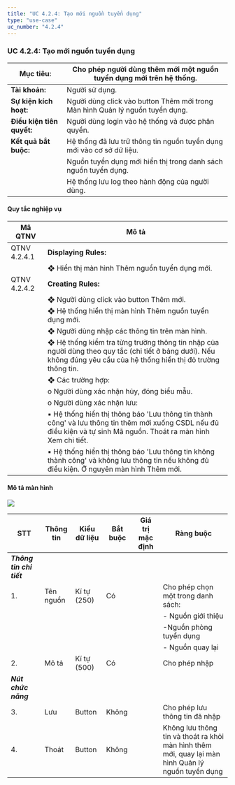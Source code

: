 ```yaml
---
title: "UC 4.2.4: Tạo mới nguồn tuyển dụng"
type: "use-case"
uc_number: "4.2.4"
---
```


### UC 4.2.4: Tạo mới nguồn tuyển dụng

| **Mục tiêu:** | Cho phép người dùng thêm mới một nguồn tuyển dụng mới trên hệ thống. |
| --- | --- |
| **Tài khoản:** | Người sử dụng. |
| **Sự kiện kích hoạt:** | Người dùng click vào button Thêm mới trong Màn hình Quản lý nguồn tuyển dụng. |
| **Điều kiện tiên quyết:** | Người dùng login vào hệ thống và được phân quyền. |
| **Kết quả bắt buộc:** | Hệ thống đã lưu trữ thông tin nguồn tuyển dụng mới vào cơ sở dữ liệu. |
|  | Nguồn tuyển dụng mới hiển thị trong danh sách nguồn tuyển dụng. |
|  | Hệ thống lưu log theo hành động của người dùng. |

####  Quy tắc nghiệp vụ

| **Mã QTNV** | **Mô tả** |
| --- | --- |
| QTNV 4.2.4.1 | **Displaying Rules:** |
|  | ❖ Hiển thị màn hình Thêm nguồn tuyển dụng mới. |
| QTNV 4.2.4.2 | **Creating Rules:** |
|  | ❖ Người dùng click vào button Thêm mới. |
|  | ❖ Hệ thống hiển thị màn hình Thêm nguồn tuyển dụng mới. |
|  | ❖ Người dùng nhập các thông tin trên màn hình. |
|  | ❖ Hệ thống kiểm tra từng trường thông tin nhập của người dùng theo quy tắc (chi tiết ở bảng dưới). Nếu không đúng yêu cầu của hệ thống hiển thị đỏ trường thông tin. |
|  | ❖ Các trường hợp: |
|  | o Người dùng xác nhận hủy, đóng biểu mẫu. |
|  | o Người dùng xác nhận lưu: |
|  | ▪ Hệ thống hiển thị thông báo 'Lưu thông tin thành công' và lưu thông tin thêm mới xuống CSDL nếu đủ điều kiện và tự sinh Mã nguồn. Thoát ra màn hình Xem chi tiết. |
|  | ▪ Hệ thống hiển thị thông báo 'Lưu thông tin không thành công' và không lưu thông tin nếu không đủ điều kiện. Ở nguyên màn hình Thêm mới. |

#### Mô tả màn hình

![](media/image25.png)

| **STT** | **Thông tin** | **Kiểu dữ liệu** | **Bắt buộc** | **Giá trị mặc định** | **Ràng buộc** |
| --- | --- | --- | --- | --- | --- |
| ***Thông tin chi tiết*** |  |  |  |  |  |
| 1\. | Tên nguồn | Kí tự (250) | Có |  | Cho phép chọn một trong danh sách: |
|  |  |  |  |  | \- Nguồn giới thiệu |
|  |  |  |  |  | -Nguồn phòng tuyển dụng |
|  |  |  |  |  | \- Nguồn quay lại |
| 2\. | Mô tả | Kí tự (500) | Có |  | Cho phép nhập |
| ***Nút chức năng*** |  |  |  |  |  |
| 3\. | Lưu | Button | Không |  | Cho phép lưu thông tin đã nhập |
| 4\. | Thoát | Button | Không |  | Không lưu thông tin và thoát ra khỏi màn hình thêm mới, quay lại màn hình Quản lý nguồn tuyển dụng |
